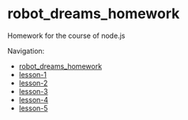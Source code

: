 # robot_dreams_homework

Homework for the course of node.js

Navigation:
- [robot_dreams_homework](#robot_dreams_homework)
- [lesson-1](./lessons-1_architecture/readme.md)
- [lesson-2](./lesson-2_networking/readme.md)
- [lesson-3](./lesson-3_docker/readme.md)
- [lesson-4](./lesson-4_express/readme.md)
- [lesson-5](./lesson-5_nestjs/readme.md)
